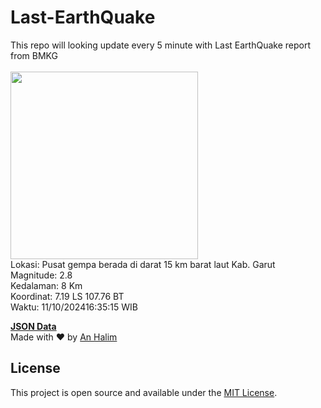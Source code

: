 # Last-EarthQuake
This repo will looking update every 5 minute with Last EarthQuake report from BMKG
<br>
<br>
<img src="https://static.bmkg.go.id/20241011163515.mmi.jpg" width="300"/>
<br>
Lokasi: Pusat gempa berada di darat 15 km barat laut Kab. Garut <br>
Magnitude: 2.8 <br>
Kedalaman: 8 Km <br>
Koordinat: 7.19 LS 107.76 BT <br>
Waktu: 11/10/202416:35:15 WIB <br>

<a href="./data/data.json">**JSON Data**</a>
<br>
Made with ❤️ by <a href="https://github.com/an-halim">An Halim</a>
## License

This project is open source and available under the [MIT License](LICENSE).
